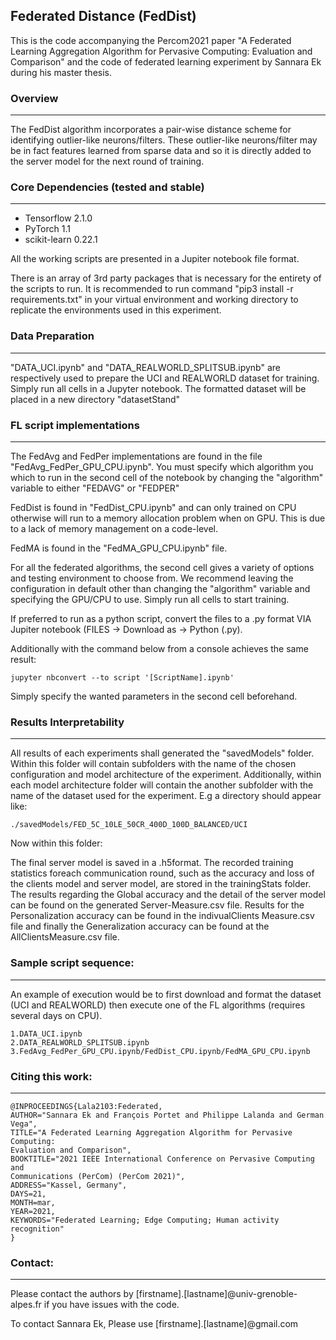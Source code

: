 
## Federated Distance (FedDist)
This is the code accompanying the Percom2021 paper "A Federated Learning Aggregation Algorithm for Pervasive Computing: Evaluation and Comparison" and the code of federated learning experiment by Sannara Ek during his master thesis.

### Overview
---
The FedDist algorithm incorporates a pair-wise distance scheme for identifying outlier-like neurons/filters.  These outlier-like neurons/filter may be in fact features learned from sparse data and so it is directly added to the server model for the next round of training.

### Core Dependencies (tested and stable)
---
* Tensorflow 2.1.0
* PyTorch 1.1
* scikit-learn 0.22.1

All the working scripts are presented in a Jupiter notebook file format.

There is an array of 3rd party packages that is necessary for the entirety of the scripts to run. It is recommended to run command "pip3 install -r requirements.txt" in your virtual environment and working directory to replicate the environments used in this experiment.

### Data Preparation
---
"DATA_UCI.ipynb" and "DATA_REALWORLD_SPLITSUB.ipynb" are respectively used to prepare the UCI and REALWORLD dataset for training. Simply run all cells in a Jupyter notebook. The formatted dataset will be placed in a new directory "datasetStand"

### FL script implementations
---
The FedAvg and FedPer implementations are found in the file "FedAvg_FedPer_GPU_CPU.ipynb". You must specify which algorithm you which to run in the second cell of the notebook by changing the "algorithm" variable to either "FEDAVG" or "FEDPER"

FedDist is found in "FedDist_CPU.ipynb" and can only trained on CPU otherwise will run to a memory allocation problem when on GPU. This is due to a lack of memory management on a code-level.

FedMA is found in the "FedMA_GPU_CPU.ipynb" file.

For all the federated algorithms, the second cell gives a variety of options and testing environment to choose from. We recommend leaving the configuration in default other than changing the "algorithm" variable and specifying the GPU/CPU to use. Simply run all cells to start training. 

If preferred to run as a python script, convert the files to a .py format VIA Jupiter notebook (FILES -> Download as -> Python (.py). 

Additionally with the command below from a console achieves the same result:
```
jupyter nbconvert --to script '[ScriptName].ipynb'

```
Simply specify the wanted parameters in the second cell beforehand. 

### Results Interpretability
---
All results of each experiments shall generated the "savedModels" folder. Within this folder will contain subfolders with the name of the chosen configuration and model architecture of the experiment. Additionally, within each model architecture folder will contain the another subfolder with the name of the dataset used for the experiment. E.g a directory should appear like:
```
./savedModels/FED_5C_10LE_50CR_400D_100D_BALANCED/UCI
```

Now within this folder:

The  final  server  model  is  saved  in  a .h5format.  The  recorded  training  statistics  foreach  communication  round,  such  as  the  accuracy  and  loss of  the  clients  model  and  server  model,  are  stored  in  the trainingStats folder. The  results  regarding  the Global accuracy and  the  detail of  the  server  model  can  be  found  on  the  generated Server-Measure.csv file.  Results  for  the Personalization accuracy can   be   found   in   the indivualClients Measure.csv file   and finally  the Generalization accuracy can  be  found  at  the AllClientsMeasure.csv file.

### Sample script sequence:
---
An example of execution would be to first download and format the dataset (UCI and REALWORLD) then execute one of the FL algorithms (requires several days on CPU). 


```
1.DATA_UCI.ipynb
2.DATA_REALWORLD_SPLITSUB.ipynb
3.FedAvg_FedPer_GPU_CPU.ipynb/FedDist_CPU.ipynb/FedMA_GPU_CPU.ipynb

```
### Citing this work:
---
```
@INPROCEEDINGS{Lala2103:Federated,
AUTHOR="Sannara Ek and François Portet and Philippe Lalanda and German Vega",
TITLE="A Federated Learning Aggregation Algorithm for Pervasive Computing:
Evaluation and Comparison",
BOOKTITLE="2021 IEEE International Conference on Pervasive Computing and
Communications (PerCom) (PerCom 2021)",
ADDRESS="Kassel, Germany",
DAYS=21,
MONTH=mar,
YEAR=2021,
KEYWORDS="Federated Learning; Edge Computing; Human activity recognition"
}
```

### Contact:
---
Please contact the authors by [firstname].[lastname]@univ-grenoble-alpes.fr if you have issues with the code.

To contact Sannara Ek, Please use [firstname].[lastname]@gmail.com